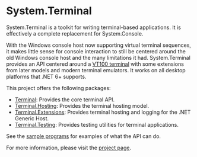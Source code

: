 # System.Terminal

System.Terminal is a toolkit for writing terminal-based applications. It is
effectively a complete replacement for System.Console.

With the Windows console host now supporting virtual terminal sequences, it
makes little sense for console interaction to still be centered around the old
Windows console host and the many limitations it had. System.Terminal provides
an API centered around a [VT100 terminal](https://vt100.net) with some
extensions from later models and modern terminal emulators. It works on all
desktop platforms that .NET 6+ supports.

This project offers the following packages:

* [Terminal](https://www.nuget.org/packages/Terminal): Provides the core
  terminal API.
* [Terminal.Hosting](https://www.nuget.org/packages/Terminal.Hosting): Provides
  the terminal hosting model.
* [Terminal.Extensions](https://www.nuget.org/packages/Terminal.Extensions):
  Provides terminal hosting and logging for the .NET Generic Host.
* [Terminal.Testing](https://www.nuget.org/packages/Terminal.Testing): Provides
  testing utilities for terminal applications.

See the
[sample programs](https://github.com/alexrp/system-terminal/tree/master/src/samples)
for examples of what the API can do.

For more information, please visit the
[project page](https://github.com/alexrp/system-terminal).
